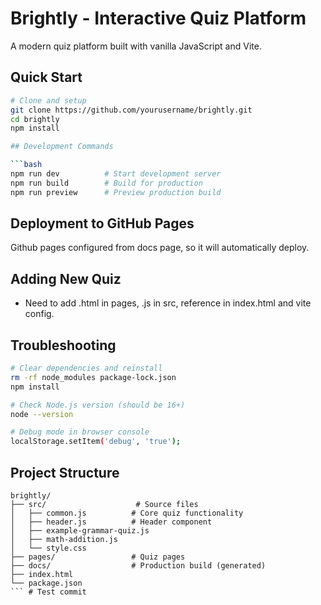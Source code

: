 # Brightly - Interactive Quiz Platform

A modern quiz platform built with vanilla JavaScript and Vite.

## Quick Start

```bash
# Clone and setup
git clone https://github.com/yourusername/brightly.git
cd brightly
npm install

## Development Commands

```bash
npm run dev          # Start development server
npm run build        # Build for production
npm run preview      # Preview production build
```

## Deployment to GitHub Pages
Github pages configured from docs page, so it will automatically deploy.

<!-- ## GitHub OAuth Setup

1. Go to GitHub Settings → Developer settings → OAuth Apps → New OAuth App
2. Set:
   - Application name: "Brightly Quiz"
   - Homepage URL: `https://yourusername.github.io/brightly`
   - Authorization callback URL: `https://yourusername.github.io/brightly/auth-callback.html`
3. Copy Client ID and update in code if needed -->

## Adding New Quiz
- Need to add .html in pages, .js in src, reference in index.html and vite config.

## Troubleshooting

```bash
# Clear dependencies and reinstall
rm -rf node_modules package-lock.json
npm install

# Check Node.js version (should be 16+)
node --version

# Debug mode in browser console
localStorage.setItem('debug', 'true');
```

## Project Structure

```
brightly/
├── src/                    # Source files
│   ├── common.js          # Core quiz functionality
│   ├── header.js          # Header component
│   ├── example-grammar-quiz.js
│   ├── math-addition.js
│   └── style.css
├── pages/                 # Quiz pages
├── docs/                  # Production build (generated)
├── index.html
└── package.json
``` #   T e s t   c o m m i t  
 